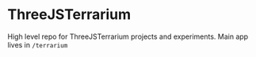 # ThreeJSTerrarium

High level repo for ThreeJSTerrarium projects and experiments.
Main app lives in `/terrarium`
